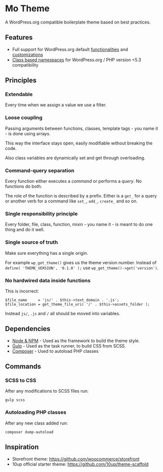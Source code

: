 # Mo Theme

A WordPress.org compatible boilerplate theme based on best practices.

## Features

* Full support for WordPress.org default [functionalities](https://developer.wordpress.org/themes/functionality/) and [customizations](https://developer.wordpress.org/themes/customize-api/)
* [Class based namespaces](https://10up.github.io/Engineering-Best-Practices/php/#design-patterns) for WordPress.org / PHP version <5.3 compatibility

## Principles

### Extendable

Every time when we assign a value we use a filter.

### Loose coupling

Passing arguments between functions, classes, template tags - you name it - is done using arrays.

This way the interface stays open, easily modifiable without breaking the code.

Also class variables are dynamically set and get through overloading.

### Command-query separation

Every function either executes a *command* or performs a *query*. No functions do both.

The role of the function is described by a prefix. Either is a `get_` for a query or another verb for a command like `set_`, `add_`, `create_` and so on.

### Single responsibility principle

Every folder, file, class, function, mixin - you name it - is meant to do one thing and do it well.

### Single source of truth

Make sure everything has a single origin.

For example `wp_get_theme()` gives us the theme version number. Instead of `define( 'THEME_VERSION', '0.1.0' );` use `wp_get_theme()->get('version')`.

### No hardwired data inside functions

This is incorrect:
```
$file_name     = 'js/' . $this->text_domain . '.js';
$file_location = get_theme_file_uri( '/' . $this->assets_folder );
```

Instead `js/`, `.js` and `/` all should be moved into variables.

## Dependencies

* [Node & NPM](https://www.npmjs.com/get-npm) - Used as the framework to build the theme style.
* [Gulp](https://gulpjs.com/) - Used as the task runner, to build CSS from SCSS.
* [Composer](https://getcomposer.org/) - Used to autoload PHP classes

## Commands

### SCSS to CSS

After any modifications to SCSS files run:

```
gulp scss
```

### Autoloading PHP classes

After any new class added run:
```
composer dump-autoload
```

## Inspiration

* Storefront theme: https://github.com/woocommerce/storefront
* 10up official starter theme: https://github.com/10up/theme-scaffold
